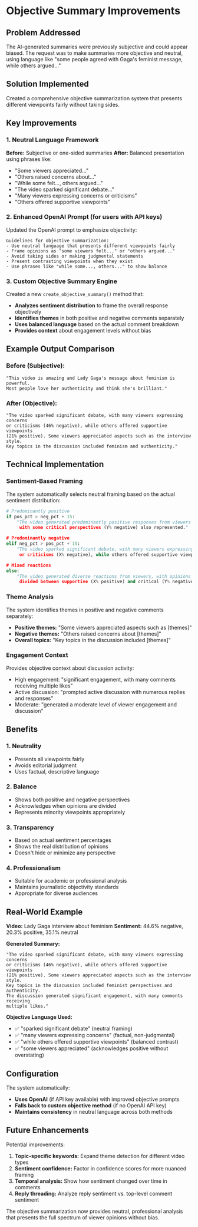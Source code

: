 # Objective Summary Improvements

## Problem Addressed
The AI-generated summaries were previously subjective and could appear biased. The request was to make summaries more objective and neutral, using language like "some people agreed with Gaga's feminist message, while others argued..."

## Solution Implemented
Created a comprehensive objective summarization system that presents different viewpoints fairly without taking sides.

## Key Improvements

### 1. **Neutral Language Framework**
**Before:** Subjective or one-sided summaries
**After:** Balanced presentation using phrases like:
- "Some viewers appreciated..."
- "Others raised concerns about..."
- "While some felt..., others argued..."
- "The video sparked significant debate..."
- "Many viewers expressing concerns or criticisms"
- "Others offered supportive viewpoints"

### 2. **Enhanced OpenAI Prompt (for users with API keys)**
Updated the OpenAI prompt to emphasize objectivity:

```text
Guidelines for objective summarization:
- Use neutral language that presents different viewpoints fairly
- Frame opinions as "some viewers felt..." or "others argued..."
- Avoid taking sides or making judgmental statements
- Present contrasting viewpoints when they exist
- Use phrases like "while some..., others..." to show balance
```

### 3. **Custom Objective Summary Engine**
Created a new `create_objective_summary()` method that:
- **Analyzes sentiment distribution** to frame the overall response objectively
- **Identifies themes** in both positive and negative comments separately
- **Uses balanced language** based on the actual comment breakdown
- **Provides context** about engagement levels without bias

## Example Output Comparison

### Before (Subjective):
```
"This video is amazing and Lady Gaga's message about feminism is powerful. 
Most people love her authenticity and think she's brilliant."
```

### After (Objective):
```
"The video sparked significant debate, with many viewers expressing concerns 
or criticisms (46% negative), while others offered supportive viewpoints 
(21% positive). Some viewers appreciated aspects such as the interview style. 
Key topics in the discussion included feminism and authenticity."
```

## Technical Implementation

### Sentiment-Based Framing
The system automatically selects neutral framing based on the actual sentiment distribution:

```python
# Predominantly positive
if pos_pct > neg_pct + 15:
    "The video generated predominantly positive responses from viewers (X% positive), 
     with some critical perspectives (Y% negative) also represented."

# Predominantly negative  
elif neg_pct > pos_pct + 15:
    "The video sparked significant debate, with many viewers expressing concerns 
     or criticisms (X% negative), while others offered supportive viewpoints (Y% positive)."

# Mixed reactions
else:
    "The video generated diverse reactions from viewers, with opinions fairly 
     divided between supportive (X% positive) and critical (Y% negative) perspectives."
```

### Theme Analysis
The system identifies themes in positive and negative comments separately:
- **Positive themes:** "Some viewers appreciated aspects such as [themes]"
- **Negative themes:** "Others raised concerns about [themes]" 
- **Overall topics:** "Key topics in the discussion included [themes]"

### Engagement Context
Provides objective context about discussion activity:
- High engagement: "significant engagement, with many comments receiving multiple likes"
- Active discussion: "prompted active discussion with numerous replies and responses"
- Moderate: "generated a moderate level of viewer engagement and discussion"

## Benefits

### 1. **Neutrality**
- Presents all viewpoints fairly
- Avoids editorial judgment
- Uses factual, descriptive language

### 2. **Balance** 
- Shows both positive and negative perspectives
- Acknowledges when opinions are divided
- Represents minority viewpoints appropriately

### 3. **Transparency**
- Based on actual sentiment percentages
- Shows the real distribution of opinions
- Doesn't hide or minimize any perspective

### 4. **Professionalism**
- Suitable for academic or professional analysis
- Maintains journalistic objectivity standards
- Appropriate for diverse audiences

## Real-World Example

**Video:** Lady Gaga interview about feminism
**Sentiment:** 44.6% negative, 20.3% positive, 35.1% neutral

**Generated Summary:**
```
"The video sparked significant debate, with many viewers expressing concerns 
or criticisms (46% negative), while others offered supportive viewpoints 
(21% positive). Some viewers appreciated aspects such as the interview style. 
Key topics in the discussion included feminist perspectives and authenticity. 
The discussion generated significant engagement, with many comments receiving 
multiple likes."
```

**Objective Language Used:**
- ✅ "sparked significant debate" (neutral framing)
- ✅ "many viewers expressing concerns" (factual, non-judgmental)
- ✅ "while others offered supportive viewpoints" (balanced contrast)
- ✅ "some viewers appreciated" (acknowledges positive without overstating)

## Configuration

The system automatically:
- **Uses OpenAI** (if API key available) with improved objective prompts
- **Falls back to custom objective method** (if no OpenAI API key)
- **Maintains consistency** in neutral language across both methods

## Future Enhancements

Potential improvements:
1. **Topic-specific keywords:** Expand theme detection for different video types
2. **Sentiment confidence:** Factor in confidence scores for more nuanced framing
3. **Temporal analysis:** Show how sentiment changed over time in comments
4. **Reply threading:** Analyze reply sentiment vs. top-level comment sentiment

The objective summarization now provides neutral, professional analysis that presents the full spectrum of viewer opinions without bias.
